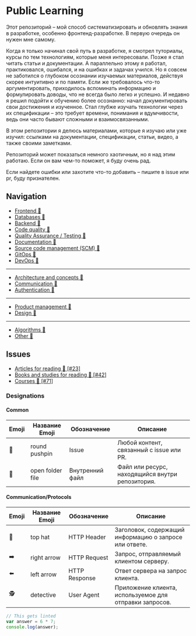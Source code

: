 # Public Learning

Этот репозиторий – мой способ систематизировать и обновлять знания в разработке, особенно фронтенд-разработке. В первую очередь он нужен мне самому.

Когда я только начинал свой путь в разработке, я смотрел туториалы, курсы по тем технологиям, которые меня интересовали. Позже я стал читать статьи и документации. А параллельно этому я работал, практиковался, ошибался, и на ошибках и задачах учился. Но я совсем не заботился о глубоком осознании изучаемых материалов, действуя скорее интуитивно и по памяти. Если же требовалось что-то аргументировать, приходилось вспоминать информацию и формулировать доводы, что не всегда было легко и успешно. И недавно я решил подойти к обучению более осознанно: начал документировать свои достижения и изученное. Стал глубже изучать технологии через их спецификации – это требует времени, понимания и вдумчивости, ведь они часто бывают сложными и взаимосвязанными.

В этом репозитории я делюсь материалами, которые я изучаю или уже изучил: ссылками на документации, спецификации, статьи, видео, а также своими заметками.

Репозиторий может показаться немного хаотичным, но я над этим работаю. Если он вам чем-то поможет, я буду очень рад.

Если найдете ошибки или захотите что-то добавить – пишите в issue или pr, буду признателен.

## Navigation

- [Frontend 📂](./learning-material/frontend/readme.md)
- [Databases 📂](./learning-material/databases/readme.md)
- [Backend 📂](./learning-material/backend/readme.md)
- [Code quality 📂](./learning-material/code-quality/readme.md)
- [Quality Assurance / Testing 📂](./learning-material/qa/readme.md)
- [Documentation 📂](./learning-material/documentation/readme.md)
- [Source code management (SCM) 📂](./learning-material/scm/readme.md)
- [GitOps 📂](./learning-material/git-ops/readme.md)
- [DevOps 📂](./learning-material/dev-ops/readme.md)

___

- [Architecture and concepts 📂](./learning-material/architecture/readme.md)
- [Communication 📂](./learning-material/communication/readme.md)
- [Authentication 📂](./learning-material/authentication/readme.md)

___

- [Product management 📂](./learning-material/product-management/readme.md)
- [Design 📂](./learning-material/design/readme.md)

___

- [Algorithms 📂](./learning-material/algorithms/readme.md)
- [Other 📂](./learning-material/other/readme.md)

## Issues

- [Articles for reading 📍 [#23]](../../issues/23)
- [Books and studies for reading 📍 [#42]](../../issues/42)
- [Courses 📍 [#71]](../../issues/71)

### Designations

#### Common

| Emoji | Название Emoji   | Обозначение     | Описание                                         |
| ----- | ---------------- | --------------- | ------------------------------------------------ |
| 📍     | round pushpin    | Issue           | Любой контент, связанный с issue или PR.         |
| 📂     | open folder file | Внутренний файл | Файл или ресурс, находящийся внутри репозитория. |

#### Communication/Protocols

| Emoji | Название Emoji | Обозначение   | Описание                                                |
| ----- | -------------- | ------------- | ------------------------------------------------------- |
| 🎩     | top hat        | HTTP Header   | Заголовок, содержащий информацию о запросе или ответе.  |
| ➡️     | right arrow    | HTTP Request  | Запрос, отправляемый клиентом серверу.                  |
| ⬅️     | left arrow     | HTTP Response | Ответ сервера на запрос клиента.                        |
| 🕵️     | detective      | User Agent    | Приложение клиента, используемое для отправки запросов. |

```js
// This gets linted
var answer = 6 * 7;
console.log(answer);
```
